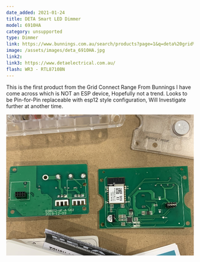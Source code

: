 ```yaml
---
date_added: 2021-01-24
title: DETA Smart LED Dimmer 
model: 6910HA
category: unsupported
type: Dimmer
link: https://www.bunnings.com.au/search/products?page=1&q=deta%20grid%20connect&sort=BoostOrder&pageSize=60
image: /assets/images/deta_6910HA.jpg 
link2: 
link3: https://www.detaelectrical.com.au/
flash: WR3 - RTL8710BN
---
```

This is the first product from the Grid Connect Range From Bunnings I have come across which is NOT an ESP device, Hopefully not a trend. Looks to be Pin-for-Pin replaceable with esp12 style configuration, Will Investigate further at another time.

![PCB](/assets/images/deta_6910HA_pcb.jpg)